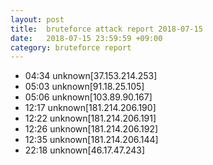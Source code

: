 ```yaml
---
layout: post
title:  bruteforce attack report 2018-07-15
date:   2018-07-15 23:59:59 +09:00
category: bruteforce report
---
```


* 04:34 unknown[37.153.214.253]
* 05:03 unknown[91.18.25.105]
* 05:06 unknown[103.89.90.167]
* 12:17 unknown[181.214.206.190]
* 12:22 unknown[181.214.206.191]
* 12:26 unknown[181.214.206.192]
* 12:35 unknown[181.214.206.144]
* 22:18 unknown[46.17.47.243]

